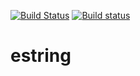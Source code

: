 [![Build Status](https://travis-ci.org/sunxfancy/estring.svg?branch=master)](https://travis-ci.org/sunxfancy/estring)
[![Build status](https://ci.appveyor.com/api/projects/status/b8wbb7v0n26jmod8?svg=true)](https://ci.appveyor.com/project/sunxfancy/estring)

estring
===============


